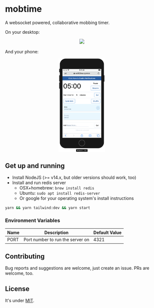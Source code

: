 # mobtime

A websocket powered, collaborative mobbing timer.

On your desktop:

<p align="center">
  <img src="./docs/screenshot.png" width="30%" height="auto" />
</p>

And your phone:

<p align="center">
  <img src="./docs/screenshot-mobile.png" width="30%" height="auto" />
</p>

## Get up and running

 - Install NodeJS (>= v14.x, but older versions should work, too)
 - Install and run redis server
     - OSX+homebrew: `brew install redis`
     - Ubuntu: `sudo apt install redis-server`
     - Or google for your operating system's install instructions

```bash
yarn && yarn tailwind:dev && yarn start
```

### Environment Variables

| Name            | Description                      | Default Value      |
| --------------- | -------------------------------- | ------------------ |
| PORT            | Port number to run the server on | 4321               |


## Contributing

Bug reports and suggestions are welcome, just create an issue. PRs are welcome, too.

## License

It's under [MIT](./LICENSE.md).
